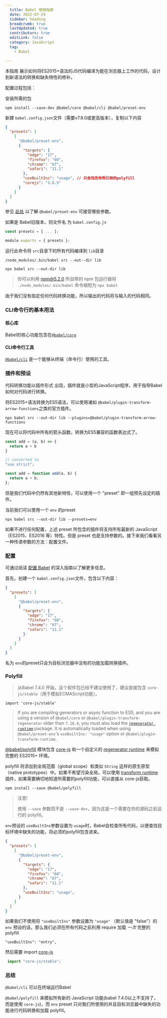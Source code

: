 ```yaml
---
  title: Babel 使用指南
  date: 2022-07-29
  sidebar: heading
  breadcrumb: true
  lastUpdated: true
  contributors: true
  editLink: false
  category: JavaScript
  tag:
    - Babel

---
```


本指南 展示如何将ES2015+语法的JS代码编译为能在浏览器上工作的代码，设计到新语法的转换和缺失特性的修补。

配置过程包括：

安装所需的包

```shell
npm install --save-dev @babel/core @babel/cli @babel/preset-env 
```

新建 `babel.config.json`文件（需要v7.8.0或更高版本），复制以下内容

```json
{
  "presets": [
    [
      "@babel/preset-env",
      {
        "targets": {
          "edge": "17",
          "firefox": "60",
          "chrome": "67",
          "safari": "11.1"
        },
        "useBuiltIns": "usage", // 只会包含你所引用的polyfill
        "corejs": "3.6.5"
      }
    ]
  ]
}
```

参见 [此处](https://www.babeljs.cn/docs/babel-preset-env) 以了解 `@babel/preset-env` 可接受哪些参数。

如果是 Babel旧版本，则文件名 为 `babel.config.js`

```js
const presets = [ ... ];

module.exports = { presets };
```



运行此命令将 `src`目录下的所有代码编译到 `lib`目录

```shell
/node_modules/.bin/babel src --out--dir lib

npx babel src --out-dir lib
```

> 你可以利用 npm@5.2.0 所自带的 npm 包运行器将 `./node_modules/.bin/babel` 命令缩短为 `npx babel`

由于我们没有指定任何代码转换功能，所以输出的代码将与输入的代码相同。

### CLI命令行的基本用法

#### 核心库

Babel的核心功能包含在[`@babel/core`](https://www.babeljs.cn/docs/babel-core)

#### CLI命令行工具

[`@babel/cli`](https://www.babeljs.cn/docs/babel-cli) 是一个能够从终端（命令行）使用的工具。



### 插件和预设

代码转换功能以插件形式 出现，插件就是小型的JavaScript程序，用于指导Babel如何对代码进行转换。

将ES2015+语法转换为ES5语法，可以使用诸如 `@babel/plugin-transform-arrow-functions`之类的官方插件。

```shell
npx babel src --out-dir lib --plugins=@babel/plugin-transform-arrow-functions
```

现在可以将代码中所有的箭头函数，转换为ES5兼容的函数表达式了。

```js
const add = (a, b) => {
  return a + b
}

// converted to
"use strict";

const add = function add(a, b) {
  return a + b;
};
```



但是我们代码中仍然有其他新特性，可以使用一个 "preset" 即一组预先设定的插件。

当前我们可以使用一个 `env` 的preset

```shell
npx babel src --out-dir lib --presets=env
```

如果不进行任何配置，上述 preset 所包含的插件将支持所有最新的 JavaScript （ES2015、ES2016 等）特性。但是 preset 也是支持参数的。接下来我们看看另一种传递参数的方法：配置文件。

### 配置

可通过阅读  [配置 Babel](https://www.babeljs.cn/docs/configuration) 的深入指南以了解更多信息。

首先，创建一个 `babel.config.json`文件，包含以下内容：

```json
{
  "presets": [
    [
      "@babel/preset-env",
      {
        "targets": {
          "edge": "17",
          "firefox": "60",
          "chrome": "67",
          "safari": "11.1"
        }
      }
    ]
  ]
}
```

名为 `env`的preset只会为目标浏览器中没有的功能加载转换插件。

### Polyfill

> 从Babel 7.4.0 开始，这个软件包已经不建议使用了，建议直接包含 `core-js/stable`（用于模拟ECMAScript功能）。

```shell
import 'core-js/stable'
```

> If you are compiling generators or async function to ES5, and you are using a version of `@babel/core` or `@babel/plugin-transform-regenerator` older than `7.18.0`, you must also load the [`regenerator runtime`](https://github.com/facebook/regenerator/tree/main/packages/runtime) package. It is automatically loaded when using `@babel/preset-env`'s `useBuiltIns: "usage"` option or `@babel/plugin-transform-runtime`.

[@babel/polyfill](https://www.babeljs.cn/docs/babel-polyfill) 模块包含 [core-js](https://github.com/zloirock/core-js) 和一个自定义的 [regenerator runtime](https://github.com/facebook/regenerator/blob/main/packages/runtime/runtime.js) 来模拟完整的 ES2015+ 环境。

polyfill 将添加到全局范围（global scope）和类似 `String` 这样的原生原型（native prototypes）中。如果不希望污染全局，可以使用 [transform runtime](https://www.babeljs.cn/docs/babel-plugin-transform-runtime)  插件，如果需要确切地知道所需要的polyfill功能，可以直接从 core-js获取。

```shell
npm install --save @babel/polyfill
```

> 注意!
>
> 使用 `--save` 参数而不是 `--save-dev`，因为这是一个需要在你的源码之前运行的 polyfill。

`env`预设的 `useBuiltIns`参数设置为 `usage`时，Babel会检查所有代码，以便查找目标环境中缺失的功能，将必须的polyfill包含进来。

```json
{
  "presets": [
    [
      "@babel/preset-env",
      {
        "targets": {
          "edge": "17",
          "firefox": "60",
          "chrome": "67",
          "safari": "11.1"
        },
        "useBuiltIns": "usage",
      }
    ]
  ]
}
```

如果我们不使用将 `"useBuiltIns"` 参数设置为 `"usage"` （默认值是 "false"）的 `env` 预设的话，那么我们必须在所有代码之前利用 require 加载 *一次* 完整的 polyfill

```shell
"useBuiltIns": "entry",
```

然后需要 import  [core-js](https://github.com/zloirock/core-js)

```js
 import "core-js/stable";
```



### 总结

`@babel/cli` 可以在终端运行Babel

`@babel/polyfill` 来模拟所有新的 JavaScript 功能(babel 7.4.0以上不支持了，而是使用 `core-js`)，而 `env` preset 只对我们所使用的并且目标浏览器中缺失的功能进行代码转换和加载 polyfill。

